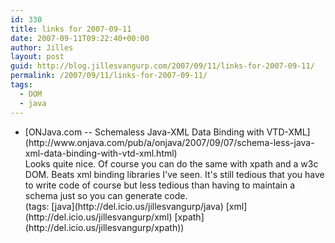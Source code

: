 ```yaml
---
id: 330
title: links for 2007-09-11
date: 2007-09-11T09:22:40+00:00
author: Jilles
layout: post
guid: http://blog.jillesvangurp.com/2007/09/11/links-for-2007-09-11/
permalink: /2007/09/11/links-for-2007-09-11/
tags:
  - DOM
  - java
---
```

<ul class="delicious">
	<li>
		<div class="delicious-link">[ONJava.com -- Schemaless Java-XML Data Binding with VTD-XML](http://www.onjava.com/pub/a/onjava/2007/09/07/schema-less-java-xml-data-binding-with-vtd-xml.html)</div>
		<div class="delicious-extended">Looks quite nice. Of course you can do the same with xpath and a w3c DOM. Beats xml binding libraries I've seen. It's still tedious that you have to write code of course but less tedious than having to maintain a schema just so you can generate code.</div>
		<div class="delicious-tags">(tags: [java](http://del.icio.us/jillesvangurp/java) [xml](http://del.icio.us/jillesvangurp/xml) [xpath](http://del.icio.us/jillesvangurp/xpath))</div>
	</li>
</ul>
